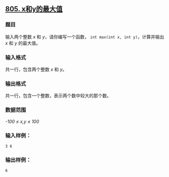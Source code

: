 ## [805. x和y的最大值](https://www.acwing.com/problem/content/807/)

### 题目

输入两个整数 *x* 和 *y*，请你编写一个函数， `int max(int x, int y)`，计算并输出 *x* 和 *y* 的最大值。

### 输入格式

共一行，包含两个整数 *x* 和 *y*。

### 输出格式

共一行，包含一个整数，表示两个数中较大的那个数。

### 数据范围

*-100 ≤ x,y ≤ 100*

### 输入样例：

```
3 6
```

### 输出样例：

```
6
```
